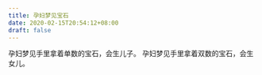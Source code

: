 ```yaml
---
title: 孕妇梦见宝石
date: 2020-02-15T20:54:12+08:00
draft: false
---
```


孕妇梦见手里拿着单数的宝石，会生儿子。
孕妇梦见手里拿着双数的宝石，会生女儿。